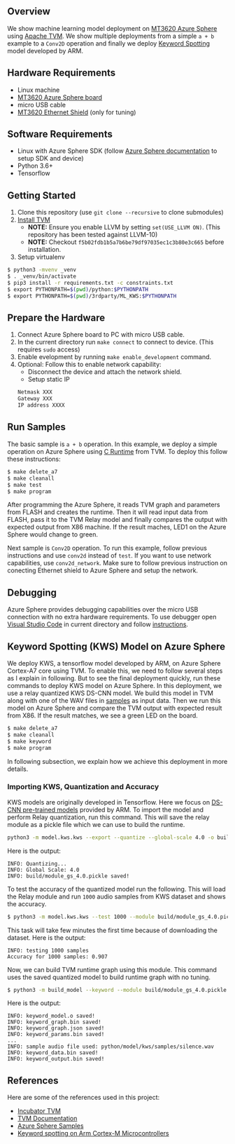 ## Overview
We show machine learning model deployment on [MT3620 Azure Sphere](https://azure.microsoft.com/en-us/services/azure-sphere/get-started/) using [Apache TVM](https://tvm.apache.org/). We show multiple deployments from a simple ```a + b``` example to a ```Conv2D``` operation and finally we deploy [Keyword Spotting](https://github.com/ARM-software/ML-KWS-for-MCU) model developed by ARM.

## Hardware Requirements
- Linux machine
- [MT3620 Azure Sphere board](https://www.seeedstudio.com/Azure-Sphere-MT3620-Development-Kit-US-Version-p-3052.html)
- micro USB cable
- [MT3620 Ethernet Shield](https://www.seeedstudio.com/MT3620-Ethernet-Shield-v1-0-p-2917.html) (only for tuning)

## Software Requirements
- Linux with Azure Sphere SDK (follow [Azure Sphere documentation](https://docs.microsoft.com/en-us/azure-sphere/) to setup SDK and device)
- Python 3.6+
- Tensorflow

## Getting Started
1. Clone this repository (use ```git clone --recursive``` to clone submodules)
2. [Install TVM](https://docs.tvm.ai/install/from_source.html)
   - **NOTE:** Ensure you enable LLVM by setting ```set(USE_LLVM ON)```. (This repository has been tested against LLVM-10)
   - **NOTE:** Checkout ```f5b02fdb1b5a7b6be79df97035ec1c3b80e3c665``` before installation.
3. Setup virtualenv
```bash
$ python3 -mvenv _venv
$ . _venv/bin/activate
$ pip3 install -r requirements.txt -c constraints.txt
$ export PYTHONPATH=$(pwd)/python:$PYTHONPATH
$ export PYTHONPATH=$(pwd)/3rdparty/ML_KWS:$PYTHONPATH
```

## Prepare the Hardware
1. Connect Azure Sphere board to PC with micro USB cable.
2. In the current directory run ```make connect``` to connect to device. (This requires ```sudo``` access)
3. Enable evelopment by running ```make enable_development``` command.
4. Optional: Follow this to enable network capability:
   - Disconnect the device and attach the network shield.
   - Setup static IP
   ```bash
   Netmask XXX
   Gateway XXX
   IP address XXXX
   ```

## Run Samples
The basic sample is ```a + b``` operation. In this example, we deploy a simple operation on Azure Sphere using [C Runtime](https://github.com/apache/incubator-tvm/tree/master/src/runtime/crt) from TVM. To deploy this follow these instructions:
```bash
$ make delete_a7
$ make cleanall
$ make test
$ make program
```
After programming the Azure Sphere, it reads TVM graph and parameters from FLASH and creates the runtime. Then it will read input data from FLASH, pass it to the TVM Relay model and finally compares the output with expected output from X86 machine. If the result maches, LED1 on the Azure Sphere would change to green.

Next sample is ```Conv2D``` operation. To run this example, follow previous instructions and use ```conv2d``` instead of ```test```. If you want to use network capabilities, use ```conv2d_network```. Make sure to follow previous instruction on conecting Ethernet shield to Azure Sphere and setup the network.

## Debugging
Azure Sphere provides debugging capabilities over the micro USB connection with no extra hardware requirements. To use debugger open [Visual Studio Code](https://code.visualstudio.com/) in current directory and follow [instructions](https://docs.microsoft.com/en-us/azure-sphere/install/development-environment-linux).

## Keyword Spotting (KWS) Model on Azure Sphere
We deploy KWS, a tensorflow model developed by ARM, on Azure Sphere Cortex-A7 core using TVM. To enable this, we need to follow several steps as I explain in following. But to see the final deployment quickly, run these commands to deploy KWS model on Azure Sphere. In this deployment, we use a relay quantized KWS DS-CNN model. We build this model in TVM along with one of the WAV files in [samples](./python/models/kws/samples) as input data. Then we run this model on Azure Sphere and compare the TVM output with expected result from X86. If the result matches, we see a green LED on the board.
```bash
$ make delete_a7
$ make cleanall
$ make keyword
$ make program
```
In following subsection, we explain how we achieve this deployment in more details.

### Importing KWS, Quantization and Accuracy
KWS models are originally developed in Tensorflow. Here we focus on [DS-CNN pre-trained models](https://github.com/ARM-software/ML-KWS-for-MCU/tree/master/Pretrained_models/DS_CNN) provided by ARM. To import the model and perform Relay quantization, run this command. This will save the relay module as a pickle file which we can use to build the runtime.
```bash
python3 -m model.kws.kws --export --quantize --global-scale 4.0 -o build
```
Here is the output:
```
INFO: Quantizing...
INFO: Global Scale: 4.0
INFO: build/module_gs_4.0.pickle saved!
```

To test the accuracy of the quantized model run the following. This will load the Relay module and run ```1000``` audio samples from KWS dataset and shows the accuracy.
```bash
$ python3 -m model.kws.kws --test 1000 --module build/module_gs_4.0.pickle 
```
This task will take few minutes the first time because of downloading the dataset. Here is the output:
```
INFO: testing 1000 samples
Accuracy for 1000 samples: 0.907
```
Now, we can build TVM runtime graph using this module. This command uses the saved quantized model to build runtime graph with no tuning.
```bash
$ python3 -m build_model --keyword --module build/module_gs_4.0.pickle -o build
```
Here is the output:
```
INFO: keyword_model.o saved!
INFO: keyword_graph.bin saved!
INFO: keyword_graph.json saved!
INFO: keyword_params.bin saved!
...
INFO: sample audio file used: python/model/kws/samples/silence.wav
INFO: keyword_data.bin saved!
INFO: keyword_output.bin saved!
```
## References
Here are some of the references used in this project:

- [Incubator TVM](https://github.com/apache/incubator-tvm)
- [TVM Documentation](https://tvm.apache.org/docs/)
- [Azure Sphere Samples](https://github.com/Azure/azure-sphere-samples)
- [Keyword spotting on Arm Cortex-M Microcontrollers](https://github.com/ARM-software/ML-KWS-for-MCU)
